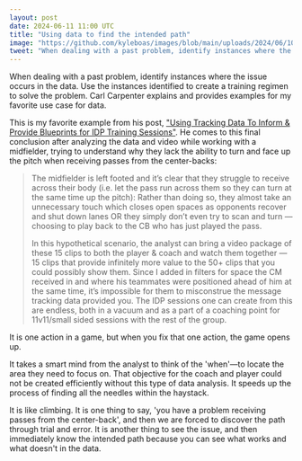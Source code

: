 ```yaml
---
layout: post
date: 2024-06-11 11:00 UTC
title: "Using data to find the intended path"
image: "https://github.com/kyleboas/images/blob/main/uploads/2024/06/10/Image-10Jun2024_02:57:41.png?raw=true"
tweet: "When dealing with a past problem, identify instances where the issue occurs in the data. Use the instances identified to create a training regimen to solve the problem. @CarlonCarpenter explains and provides examples for my favorite use case for data."
---
```


When dealing with a past problem, identify instances where the issue occurs in the data. Use the instances identified to create a training regimen to solve the problem. Carl Carpenter explains and provides examples for my favorite use case for data.

<!---more---> 

This is my favorite example from his post, ["Using Tracking Data To Inform & Provide Blueprints for IDP Training Sessions"](https://medium.com/@carlon.carpenter/using-tracking-data-to-inform-provide-blueprints-for-idp-training-sessions-62628de63143). He comes to this final conclusion after analyzing the data and video while working with a midfielder, trying to understand why they lack the ability to turn and face up the pitch when receiving passes from the center-backs:

> The midfielder is left footed and it’s clear that they struggle to receive across their body (i.e. let the pass run across them so they can turn at the same time up the pitch): Rather than doing so, they almost take an unnecessary touch which closes open spaces as opponents recover and shut down lanes OR they simply don’t even try to scan and turn — choosing to play back to the CB who has just played the pass.
> 
> In this hypothetical scenario, the analyst can bring a video package of these 15 clips to both the player & coach and watch them together — 15 clips that provide infinitely more value to the 50+ clips that you could possibly show them. Since I added in filters for space the CM received in and where his teammates were positioned ahead of him at the same time, it’s impossible for them to misconstrue the message tracking data provided you. The IDP sessions one can create from this are endless, both in a vacuum and as a part of a coaching point for 11v11/small sided sessions with the rest of the group.

It is one action in a game, but when you fix that one action, the game opens up. 

It takes a smart mind from the analyst to think of the 'when'—to locate the area they need to focus on. That objective for the coach and player could not be created efficiently without this type of data analysis. It speeds up the process of finding all the needles within the haystack. 

It is like climbing. It is one thing to say, 'you have a problem receiving passes from the center-back', and then we are forced to discover the path through trial and error. It is another thing to see the issue, and then immediately know the intended path because you can see what works and what doesn't in the data. 
